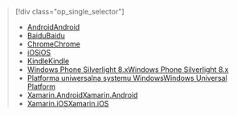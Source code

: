 > [!div class="op_single_selector"]
> * [<span data-ttu-id="ef3b6-101">Android</span><span class="sxs-lookup"><span data-stu-id="ef3b6-101">Android</span></span>](../articles/notification-hubs/notification-hubs-android-push-notification-google-fcm-get-started.md)
> * [<span data-ttu-id="ef3b6-102">Baidu</span><span class="sxs-lookup"><span data-stu-id="ef3b6-102">Baidu</span></span>](../articles/notification-hubs/notification-hubs-baidu-china-android-notifications-get-started.md)
> * [<span data-ttu-id="ef3b6-103">Chrome</span><span class="sxs-lookup"><span data-stu-id="ef3b6-103">Chrome</span></span>](../articles/notification-hubs/notification-hubs-chrome-push-notifications-get-started.md)
> * [<span data-ttu-id="ef3b6-104">iOS</span><span class="sxs-lookup"><span data-stu-id="ef3b6-104">iOS</span></span>](../articles/notification-hubs/notification-hubs-ios-apple-push-notification-apns-get-started.md)
> * [<span data-ttu-id="ef3b6-105">Kindle</span><span class="sxs-lookup"><span data-stu-id="ef3b6-105">Kindle</span></span>](../articles/notification-hubs/notification-hubs-kindle-amazon-adm-push-notification.md)
> * [<span data-ttu-id="ef3b6-106">Windows Phone Silverlight 8.x</span><span class="sxs-lookup"><span data-stu-id="ef3b6-106">Windows Phone Silverlight 8.x</span></span>](../articles/notification-hubs/notification-hubs-windows-mobile-push-notifications-mpns.md)
> * [<span data-ttu-id="ef3b6-107">Platforma uniwersalna systemu Windows</span><span class="sxs-lookup"><span data-stu-id="ef3b6-107">Windows Universal Platform</span></span>](../articles/notification-hubs/notification-hubs-windows-store-dotnet-get-started-wns-push-notification.md)
> * [<span data-ttu-id="ef3b6-108">Xamarin.Android</span><span class="sxs-lookup"><span data-stu-id="ef3b6-108">Xamarin.Android</span></span>](../articles/notification-hubs/xamarin-notification-hubs-push-notifications-android-gcm.md)
> * [<span data-ttu-id="ef3b6-109">Xamarin.iOS</span><span class="sxs-lookup"><span data-stu-id="ef3b6-109">Xamarin.iOS</span></span>](../articles/notification-hubs/xamarin-notification-hubs-ios-push-notification-apns-get-started.md)
> 
> 

